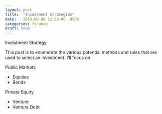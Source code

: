 ```yaml
---
layout: post
title:  "Investment Strategies"
date:   2018-09-06 12:00:00 -0500
categories: finance
draft: true
---
```



Investment Strategy 

This post is to enumerate the various potential methods and rules that are used to select an investment. I’ll focus on 

Public Markets 
- Equities 
- Bonds 

Private Equity
- Venture 
- Venture Debt
